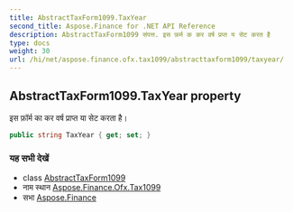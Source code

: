 ```yaml
---
title: AbstractTaxForm1099.TaxYear
second_title: Aspose.Finance for .NET API Reference
description: AbstractTaxForm1099 संपत्त. इस फ़र्म क कर वर्ष प्रप्त य सेट करत है
type: docs
weight: 30
url: /hi/net/aspose.finance.ofx.tax1099/abstracttaxform1099/taxyear/
---
```

## AbstractTaxForm1099.TaxYear property

इस फ़ॉर्म का कर वर्ष प्राप्त या सेट करता है।

```csharp
public string TaxYear { get; set; }
```

### यह सभी देखें

* class [AbstractTaxForm1099](../)
* नाम स्थान [Aspose.Finance.Ofx.Tax1099](../../abstracttaxform1099/)
* सभा [Aspose.Finance](../../../)


